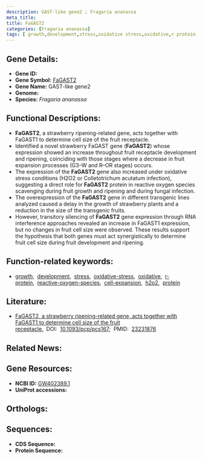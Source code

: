 ```yaml
---
description: GAST-like gene2 ; Fragaria ananassa
meta_title:
title: FaGAST2
categories: [Fragaria ananassa]
tags: [ growth,development,stress,oxidative stress,oxidative,r protein,reactive oxygen species,cell expansion,h2o2,protein ]
---
```


## Gene Details:
- **Gene ID:** []()
- **Gene Symbol:** <u>FaGAST2</u>
- **Gene Name:** GAST-like gene2
- **Genome:** []()
- **Species:** *Fragaria ananassa*

## Functional Descriptions:
   - **FaGAST2**, a strawberry ripening-related gene, acts together with FaGAST1 to determine cell size of the fruit receptacle.
   - Identified a novel strawberry FaGAST gene (**FaGAST2**) whose expression showed an increase throughout fruit receptacle development and ripening, coinciding with those stages where a decrease in fruit expansion processes (G3–W and R–OR stages) occurs.
   - The expression of the **FaGAST2** gene also increased under oxidative stress conditions (H2O2 or Colletotrichum acutatum infection), suggesting a direct role for **FaGAST2** protein in reactive oxygen species scavenging during fruit growth and ripening and during fungal infection.
   - The overexpression of the **FaGAST2** gene in different transgenic lines analyzed caused a delay in the growth of strawberry plants and a reduction in the size of the transgenic fruits.
   - However, transitory silencing of **FaGAST2** gene expression through RNA interference approaches revealed an increase in FaGAST1 expression, but no changes in fruit cell size were observed. These results support the hypothesis that both genes must act synergistically to determine fruit cell size during fruit development and ripening.

## Function-related keywords:
   - [growth](/tags/growth/),&nbsp;&nbsp;[development](/tags/development/),&nbsp;&nbsp;[stress](/tags/stress/),&nbsp;&nbsp;[oxidative-stress](/tags/oxidative-stress/),&nbsp;&nbsp;[oxidative](/tags/oxidative/),&nbsp;&nbsp;[r-protein](/tags/r-protein/),&nbsp;&nbsp;[reactive-oxygen-species](/tags/reactive-oxygen-species/),&nbsp;&nbsp;[cell-expansion](/tags/cell-expansion/),&nbsp;&nbsp;[h2o2](/tags/h2o2/),&nbsp;&nbsp;[protein](/tags/protein/)

## Literature:
   - [FaGAST2, a strawberry ripening-related gene, acts together with FaGAST1 to determine cell size of the fruit receptacle.](https://doi.org/10.1093/pcp/pcs167)&nbsp;&nbsp;DOI:&nbsp;&nbsp;[10.1093/pcp/pcs167](https://doi.org/10.1093/pcp/pcs167);&nbsp;&nbsp;PMID:&nbsp;&nbsp;[23231876](https://pubmed.ncbi.nlm.nih.gov/23231876/)

## Related News:

## Gene Resources:
- **NCBI ID:**  [GW402389.1](https://www.ncbi.nlm.nih.gov/gene/?term=GW402389.1)
- **UniProt accessions:**  [](https://www.uniprot.org/uniprotkb//entry)

## Orthologs:

## Sequences:
- **CDS Sequence:**
- **Protein Sequence:**
